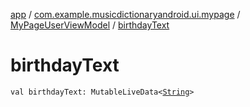 [app](../../index.md) / [com.example.musicdictionaryandroid.ui.mypage](../index.md) / [MyPageUserViewModel](index.md) / [birthdayText](./birthday-text.md)

# birthdayText

`val birthdayText: MutableLiveData<`[`String`](https://kotlinlang.org/api/latest/jvm/stdlib/kotlin/-string/index.html)`>`